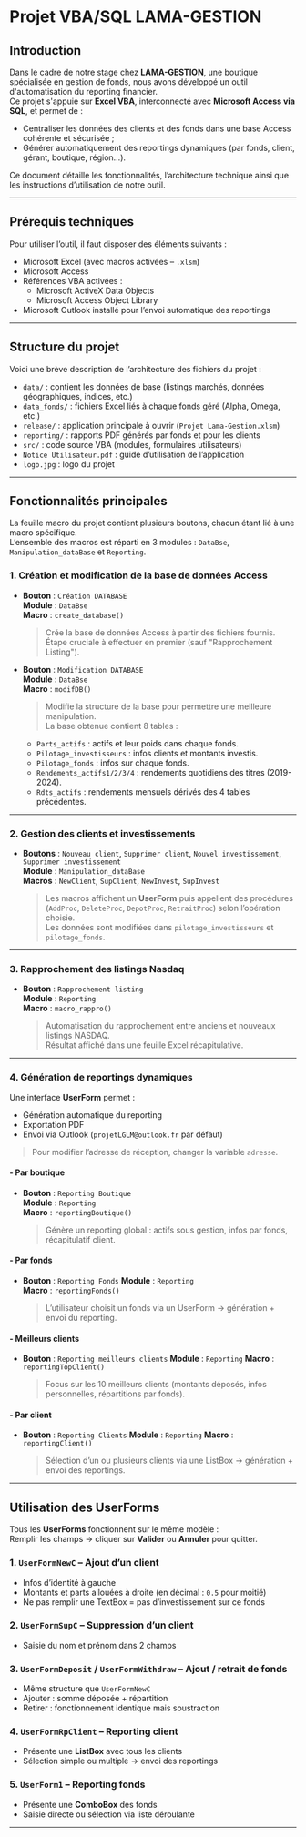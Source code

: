 # Projet VBA/SQL LAMA-GESTION

## Introduction

Dans le cadre de notre stage chez **LAMA-GESTION**, une boutique spécialisée en gestion de fonds, nous avons développé un outil d'automatisation du reporting financier.  
Ce projet s'appuie sur **Excel VBA**, interconnecté avec **Microsoft Access via SQL**, et permet de :

- Centraliser les données des clients et des fonds dans une base Access cohérente et sécurisée ;
- Générer automatiquement des reportings dynamiques (par fonds, client, gérant, boutique, région…).

Ce document détaille les fonctionnalités, l’architecture technique ainsi que les instructions d’utilisation de notre outil.

---

## Prérequis techniques

Pour utiliser l’outil, il faut disposer des éléments suivants :

- Microsoft Excel (avec macros activées – `.xlsm`)
- Microsoft Access
- Références VBA activées :
  - Microsoft ActiveX Data Objects
  - Microsoft Access Object Library
- Microsoft Outlook installé pour l’envoi automatique des reportings

---

## Structure du projet

Voici une brève description de l’architecture des fichiers du projet :

- `data/` : contient les données de base (listings marchés, données géographiques, indices, etc.)
- `data_fonds/` : fichiers Excel liés à chaque fonds géré (Alpha, Omega, etc.)
- `release/` : application principale à ouvrir (`Projet Lama-Gestion.xlsm`)
- `reporting/` : rapports PDF générés par fonds et pour les clients
- `src/` : code source VBA (modules, formulaires utilisateurs)
- `Notice Utilisateur.pdf` : guide d’utilisation de l’application
- `logo.jpg` : logo du projet

---

## Fonctionnalités principales

La feuille macro du projet contient plusieurs boutons, chacun étant lié à une macro spécifique.  
L’ensemble des macros est réparti en 3 modules : `DataBse`, `Manipulation_dataBase` et `Reporting`.

### 1. Création et modification de la base de données Access

- **Bouton** : `Création DATABASE`  
  **Module** : `DataBse`  
  **Macro** : `create_database()`  

  > Crée la base de données Access à partir des fichiers fournis. Étape cruciale à effectuer en premier (sauf "Rapprochement Listing").

- **Bouton** : `Modification DATABASE`  
  **Module** : `DataBse`  
  **Macro** : `modifDB()`  

  > Modifie la structure de la base pour permettre une meilleure manipulation.  
  La base obtenue contient 8 tables :

  - `Parts_actifs` : actifs et leur poids dans chaque fonds.
  - `Pilotage_investisseurs` : infos clients et montants investis.
  - `Pilotage_fonds` : infos sur chaque fonds.
  - `Rendements_actifs1/2/3/4` : rendements quotidiens des titres (2019-2024).
  - `Rdts_actifs` : rendements mensuels dérivés des 4 tables précédentes.

---

### 2. Gestion des clients et investissements

- **Boutons** : `Nouveau client`, `Supprimer client`, `Nouvel investissement`, `Supprimer investissement`  
  **Module** : `Manipulation_dataBase`  
  **Macros** : `NewClient`, `SupClient`, `NewInvest`, `SupInvest`  

  > Les macros affichent un **UserForm** puis appellent des procédures (`AddProc`, `DeleteProc`, `DepotProc`, `RetraitProc`) selon l’opération choisie.  
  Les données sont modifiées dans `pilotage_investisseurs` et `pilotage_fonds`.

---

### 3. Rapprochement des listings Nasdaq

- **Bouton** : `Rapprochement listing`  
  **Module** : `Reporting`  
  **Macro** : `macro_rappro()`  

  > Automatisation du rapprochement entre anciens et nouveaux listings NASDAQ.  
  Résultat affiché dans une feuille Excel récapitulative.

---

### 4. Génération de reportings dynamiques

Une interface **UserForm** permet :

- Génération automatique du reporting
- Exportation PDF
- Envoi via Outlook (`projetLGLM@outlook.fr` par défaut)

> Pour modifier l’adresse de réception, changer la variable `adresse`.

#### - Par boutique

- **Bouton** : `Reporting Boutique`  
  **Module** : `Reporting`  
  **Macro** : `reportingBoutique()` 

  > Génère un reporting global : actifs sous gestion, infos par fonds, récapitulatif client.

#### - Par fonds

- **Bouton** : `Reporting Fonds`
  **Module** : `Reporting`  
  **Macro** : `reportingFonds()`

  > L’utilisateur choisit un fonds via un UserForm → génération + envoi du reporting.

#### - Meilleurs clients

- **Bouton** : `Reporting meilleurs clients`
  **Module** : `Reporting` 
  **Macro** : `reportingTopClient()`

  > Focus sur les 10 meilleurs clients (montants déposés, infos personnelles, répartitions par fonds).

#### - Par client

- **Bouton** : `Reporting Clients`
  **Module** : `Reporting` 
  **Macro** : `reportingClient()`

  > Sélection d’un ou plusieurs clients via une ListBox → génération + envoi des reportings.

---

## Utilisation des UserForms

Tous les **UserForms** fonctionnent sur le même modèle :  
Remplir les champs → cliquer sur **Valider** ou **Annuler** pour quitter.

### 1. `UserFormNewC` – Ajout d’un client

- Infos d’identité à gauche
- Montants et parts allouées à droite (en décimal : `0.5` pour moitié)
- Ne pas remplir une TextBox = pas d’investissement sur ce fonds

### 2. `UserFormSupC` – Suppression d’un client

- Saisie du nom et prénom dans 2 champs

### 3. `UserFormDeposit` / `UserFormWithdraw` – Ajout / retrait de fonds

- Même structure que `UserFormNewC`
- Ajouter : somme déposée + répartition
- Retirer : fonctionnement identique mais soustraction

### 4. `UserFormRpClient` – Reporting client

- Présente une **ListBox** avec tous les clients
- Sélection simple ou multiple → envoi des reportings

### 5. `UserForm1` – Reporting fonds

- Présente une **ComboBox** des fonds
- Saisie directe ou sélection via liste déroulante

---
